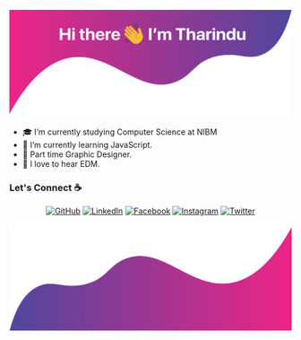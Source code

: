 ![alt text](./images/top.svg)

- 🎓 I’m currently studying Computer Science at NIBM
- 🌱 I’m currently learning JavaScript.
- :art: Part time Graphic Designer.
- :musical_note: I love to hear EDM.


### Let's Connect :coffee:

<p align="center">
	<a href="https://github.com/TharinduX"><img src="https://img.icons8.com/bubbles/50/000000/github.png" alt="GitHub"/></a>
	<a href="https://www.linkedin.com/in/tharinduj"><img src="https://img.icons8.com/bubbles/50/000000/linkedin.png" alt="LinkedIn"/></a>
	<a href="https://www.facebook.com/TharinduJ97"><img src="https://img.icons8.com/bubbles/50/000000/facebook-new.png" alt="Facebook"/></a>
	<a href="https://www.instagram.com/_.tharindu.___/"><img src="https://img.icons8.com/bubbles/50/000000/instagram.png" alt="Instagram"/></a>
	<a href="https://twitter.com/itzJambole"><img src="https://img.icons8.com/bubbles/50/000000/twitter.png" alt="Twitter"/></a>
</p>

![alt text](./images/bottom.svg)
